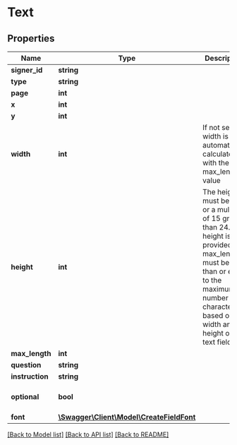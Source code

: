 # Text

## Properties
Name | Type | Description | Notes
------------ | ------------- | ------------- | -------------
**signer_id** | **string** |  | 
**type** | **string** |  | 
**page** | **int** |  | 
**x** | **int** |  | 
**y** | **int** |  | 
**width** | **int** | If not set, the width is automatically calculated with the max_length value | [optional] 
**height** | **int** | The height must be 24 or a multiple of 15 greater than 24. If height is provided, max_length must be less than or equal to the maximum number of characters based on the width and height of the text field. | [optional] 
**max_length** | **int** |  | 
**question** | **string** |  | 
**instruction** | **string** |  | [optional] 
**optional** | **bool** |  | [optional] [default to false]
**font** | [**\Swagger\Client\Model\CreateFieldFont**](CreateFieldFont.md) |  | [optional] 

[[Back to Model list]](../../README.md#documentation-for-models) [[Back to API list]](../../README.md#documentation-for-api-endpoints) [[Back to README]](../../README.md)

